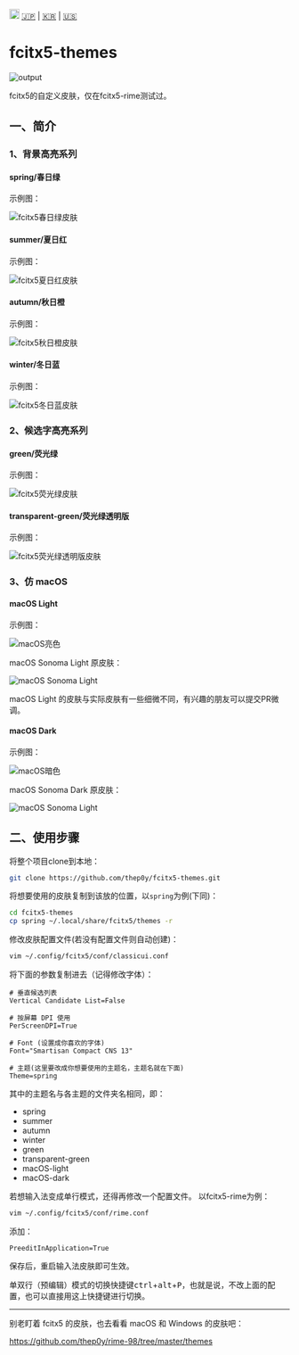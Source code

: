 <img src="https://gw.alipayobjects.com/zos/antfincdn/R8sN%24GNdh6/language.svg" width="18"> [<span>:jp:</span>](./README.jp.md) | [<span>:kr:</span>](./README.kr.md) | [<span>:us:</span>](./README.en.md)

# fcitx5-themes

![output](https://cdn.jsdelivr.net/gh/thep0y/image-bed/md/1641050660793073.png)

fcitx5的自定义皮肤，仅在fcitx5-rime测试过。

## 一、简介

### 1、背景高亮系列

#### spring/春日绿

示例图：

![fcitx5春日绿皮肤](images/1606626556.png)

#### summer/夏日红

示例图：

![fcitx5夏日红皮肤](images/1606805712.png)

#### autumn/秋日橙

示例图：

![fcitx5秋日橙皮肤](images/1606805738.png)

#### winter/冬日蓝

示例图：

![fcitx5冬日蓝皮肤](images/1606805676.png)

### 2、候选字高亮系列

#### green/荧光绿

示例图：

![fcitx5荧光绿皮肤](images/1607336476.png)

#### transparent-green/荧光绿透明版

示例图：

![fcitx5荧光绿透明版皮肤](images/1607338718.png)

### 3、仿 macOS

#### macOS Light

示例图：

![macOS亮色](images/mac-light.png)

macOS Sonoma Light 原皮肤：

![macOS Sonoma Light](images/macOS%20Sonoma%20Light.png)

macOS Light 的皮肤与实际皮肤有一些细微不同，有兴趣的朋友可以提交PR微调。

#### macOS Dark

示例图：

![macOS暗色](images/mac-dark.png)

macOS Sonoma Dark 原皮肤：

![macOS Sonoma Light](images/macOS%20Sonoma%20Dark.png)

## 二、使用步骤

将整个项目clone到本地：

```bash
git clone https://github.com/thep0y/fcitx5-themes.git
```

将想要使用的皮肤复制到该放的位置，以`spring`为例(下同)：

```bash
cd fcitx5-themes
cp spring ~/.local/share/fcitx5/themes -r
```

修改皮肤配置文件(若没有配置文件则自动创建)：

```bash
vim ~/.config/fcitx5/conf/classicui.conf
```

将下面的参数复制进去（记得修改字体）：

```apacheconf
# 垂直候选列表
Vertical Candidate List=False

# 按屏幕 DPI 使用
PerScreenDPI=True

# Font (设置成你喜欢的字体)
Font="Smartisan Compact CNS 13"

# 主题(这里要改成你想要使用的主题名，主题名就在下面)
Theme=spring
```

其中的主题名与各主题的文件夹名相同，即：

- spring
- summer
- autumn
- winter
- green
- transparent-green
- macOS-light
- macOS-dark

若想输入法变成单行模式，还得再修改一个配置文件。
以fcitx5-rime为例：

```bash
vim ~/.config/fcitx5/conf/rime.conf
```

添加：

```apacheconf
PreeditInApplication=True
```

保存后，重启输入法皮肤即可生效。

单双行（预编辑）模式的切换快捷键<kbd>ctrl</kbd>+<kbd>alt</kbd>+<kbd>P</kbd>，也就是说，不改上面的配置，也可以直接用这上快捷键进行切换。

---

别老盯着 fcitx5 的皮肤，也去看看 macOS 和 Windows 的皮肤吧：

https://github.com/thep0y/rime-98/tree/master/themes
